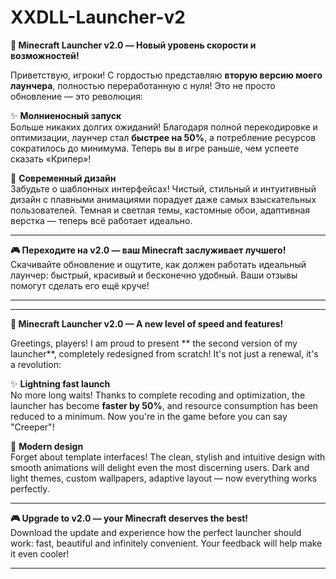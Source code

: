 # XXDLL-Launcher-v2

**🚀 Minecraft Launcher v2.0 — Новый уровень скорости и возможностей!**  

Приветствую, игроки! С гордостью представляю **вторую версию моего лаунчера**, полностью переработанную с нуля! Это не просто обновление — это революция:  

✨ **Молниеносный запуск**  
Больше никаких долгих ожиданий! Благодаря полной перекодировке и оптимизации, лаунчер стал **быстрее на 50%**, а потребление ресурсов сократилось до минимума. Теперь вы в игре раньше, чем успеете сказать «Крипер»!  

🎨 **Современный дизайн**  
Забудьте о шаблонных интерфейсах! Чистый, стильный и интуитивный дизайн с плавными анимациями порадует даже самых взыскательных пользователей. Темная и светлая темы, кастомные обои, адаптивная верстка — теперь всё работает идеально.  

---  
**🎮 Переходите на v2.0 — ваш Minecraft заслуживает лучшего!**  
Скачивайте обновление и ощутите, как должен работать идеальный лаунчер: быстрый, красивый и бесконечно удобный. Ваши отзывы помогут сделать его ещё круче!  

---
---

**🚀 Minecraft Launcher v2.0 — A new level of speed and features!**  

Greetings, players! I am proud to present ** the second version of my launcher**, completely redesigned from scratch! It's not just a renewal, it's a revolution:  

✨ **Lightning fast launch**  
No more long waits! Thanks to complete recoding and optimization, the launcher has become **faster by 50%**, and resource consumption has been reduced to a minimum. Now you're in the game before you can say "Creeper"!  

🎨 **Modern design**  
Forget about template interfaces! The clean, stylish and intuitive design with smooth animations will delight even the most discerning users. Dark and light themes, custom wallpapers, adaptive layout — now everything works perfectly.  

---  
**🎮 Upgrade to v2.0 — your Minecraft deserves the best!**  
Download the update and experience how the perfect launcher should work: fast, beautiful and infinitely convenient. Your feedback will help make it even cooler!  

---
